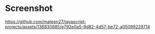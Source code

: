 # Screenshot

https://github.com/mateen27/javascript-projects/assets/136830885/e792e0a5-9d82-4d57-be72-a05099229714
